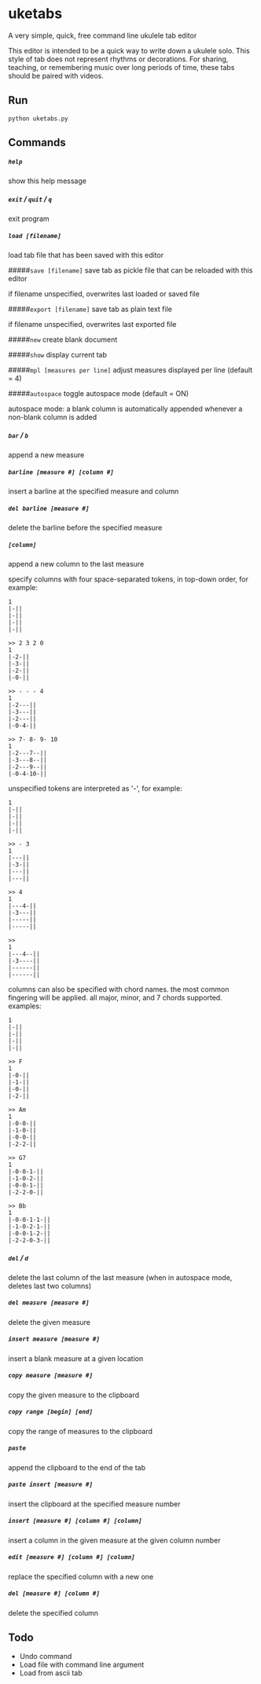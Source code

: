 # uketabs
A very simple, quick, free command line ukulele tab editor

This editor is intended to be a quick way to write down a ukulele solo. This style of tab does not represent rhythms or decorations. For sharing, teaching, or remembering music over long periods of time, these tabs should be paired with videos. 

## Run

`python uketabs.py`

## Commands

##### `help`
show this help message

##### `exit` / `quit` / `q` 
exit program

##### `load [filename]`
load tab file that has been saved with this editor

#####`save [filename]`
save tab as pickle file that can be reloaded with this editor

if filename unspecified, overwrites last loaded or saved file

#####`export [filename]`
save tab as plain text file

if filename unspecified, overwrites last exported file

#####`new`
create blank document

#####`show`
display current tab 

#####`mpl [measures per line]`
adjust measures displayed per line (default = 4)

#####`autospace`
toggle autospace mode (default = ON) 

autospace mode: a blank column is automatically appended whenever a non-blank column is added

##### `bar` / `b` 
append a new measure

##### `barline [measure #] [column #]`
insert a barline at the specified measure and column

##### `del barline [measure #]`
delete the barline before the specified measure

##### `[column]`
append a new column to the last measure

specify columns with four space-separated tokens, in top-down order, for example:
    
    1
    |-||
    |-||
    |-||
    |-|| 
   
    >> 2 3 2 0
    1
    |-2-||
    |-3-||
    |-2-||
    |-0-||

    >> - - - 4
    1
    |-2---||
    |-3---||
    |-2---||
    |-0-4-||

    >> 7- 8- 9- 10
    1
    |-2---7--||
    |-3---8--||
    |-2---9--||
    |-0-4-10-||

unspecified tokens are interpreted as '-', for example:

    1
    |-||
    |-||
    |-||
    |-|| 
   
    >> - 3
    1
    |---||
    |-3-||
    |---||
    |---||

    >> 4
    1
    |---4-||
    |-3---||
    |-----||
    |-----||

    >>
    1
    |---4--||
    |-3----||
    |------||
    |------||

columns can also be specified with chord names. the most common fingering will be applied. all major, minor, and 7 chords supported. examples:

    1
    |-||
    |-||
    |-||
    |-|| 
   
    >> F
    1
    |-0-||
    |-1-||
    |-0-||
    |-2-||

    >> Am
    1
    |-0-0-||
    |-1-0-||
    |-0-0-||
    |-2-2-||

    >> G7
    1
    |-0-0-1-||
    |-1-0-2-||
    |-0-0-1-||
    |-2-2-0-||

    >> Bb
    1
    |-0-0-1-1-||
    |-1-0-2-1-||
    |-0-0-1-2-||
    |-2-2-0-3-||

##### `del` / `d`
delete the last column of the last measure (when in autospace mode, deletes last two columns)

##### `del measure [measure #]`
delete the given measure

##### `insert measure [measure #]`
insert a blank measure at a given location

##### `copy measure [measure #]`
copy the given measure to the clipboard

##### `copy range [begin] [end]`
copy the range of measures to the clipboard

##### `paste`
append the clipboard to the end of the tab

##### `paste insert [measure #]`
insert the clipboard at the specified measure number

##### `insert [measure #] [column #] [column]`
insert a column in the given measure at the given column number

##### `edit [measure #] [column #] [column]`
replace the specified column with a new one

##### `del [measure #] [column #]`
delete the specified column

## Todo
- Undo command
- Load file with command line argument
- Load from ascii tab
